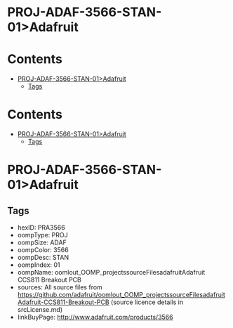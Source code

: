 
PROJ-ADAF-3566-STAN-01>Adafruit
===============================

Contents
========

* [PROJ-ADAF-3566-STAN-01>Adafruit](#proj-adaf-3566-stan-01adafruit)
	* [Tags](#tags)

Contents
========

* [PROJ-ADAF-3566-STAN-01>Adafruit](#proj-adaf-3566-stan-01adafruit)
	* [Tags](#tags)

# PROJ-ADAF-3566-STAN-01>Adafruit

## Tags

- hexID: PRA3566
- oompType: PROJ
- oompSize: ADAF
- oompColor: 3566
- oompDesc: STAN
- oompIndex: 01
- oompName: oomlout_OOMP_projectssourceFilesadafruitAdafruit CCS811 Breakout PCB
- sources: All source files from https://github.com/adafruit/oomlout_OOMP_projectssourceFilesadafruitAdafruit-CCS811-Breakout-PCB (source licence details in srcLicense.md)
- linkBuyPage: http://www.adafruit.com/products/3566
